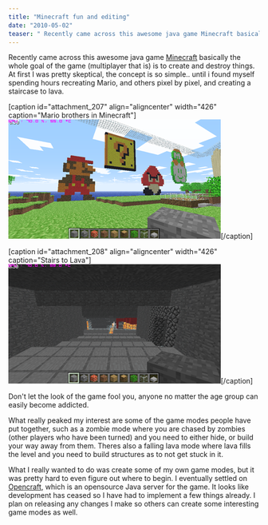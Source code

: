 ```yaml
---
title: "Minecraft fun and editing"
date: "2010-05-02"
teaser: " Recently came across this awesome java game Minecraft basically the whole goal of the game (multiplayer that is) is to create and destroy things. At first I was pretty skeptical, the concept is so simple.. until I found myself spending hours recreating Mario..."
---
```


Recently came across this awesome java game [Minecraft](http://minecraft.net) basically the whole goal of the game (multiplayer that is) is to create and destroy things. At first I was pretty skeptical, the concept is so simple.. until i found myself spending hours recreating Mario, and others pixel by pixel, and creating a staircase to lava.

\[caption id="attachment\_207" align="aligncenter" width="426" caption="Mario brothers in Minecraft"\][![](images/mario.png "mario")](http://www.somethinghitme.com/wp-content/uploads/2010/05/mario.png)\[/caption\]

\[caption id="attachment\_208" align="aligncenter" width="426" caption="Stairs to Lava"\][![](images/stairs.png "Stairs to Lava")](http://www.somethinghitme.com/wp-content/uploads/2010/05/stairs.png)\[/caption\]

Don't let the look of the game fool you, anyone no matter the age group can easily become addicted.

What really peaked my interest are some of the game modes people have put together, such as a zombie mode where you are chased by zombies (other players who have been turned) and you need to either hide, or build your way away from them. Theres also a falling lava mode where lava fills the level and you need to build structures as to not get stuck in it.

What I really wanted to do was create some of my own game modes, but it was pretty hard to even figure out where to begin. I eventually settled on [Opencraft](http://opencraft.sourceforge.net/), which is an opensource Java server for the game. It looks like development has ceased so I have had to implement a few things already. I plan on releasing any changes I make so others can create some interesting game modes as well.
